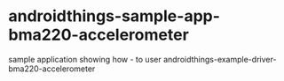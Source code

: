 # androidthings-sample-app-bma220-accelerometer
sample application showing how - to user androidthings-example-driver-bma220-accelerometer
